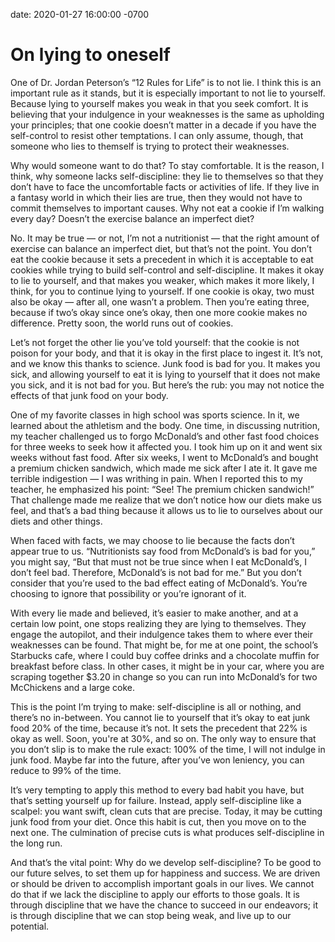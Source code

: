 date: 2020-01-27 16:00:00 -0700
# On lying to oneself

One of Dr. Jordan Peterson’s “12 Rules for Life” is to not lie. I think this is an important rule as it stands, but it is especially important to not lie to yourself. Because lying to yourself makes you weak in that you seek comfort. It is believing that your indulgence in your weaknesses is the same as upholding your principles; that one cookie doesn’t matter in a decade if you have the self-control to resist other temptations. I can only assume, though, that someone who lies to themself is trying to protect their weaknesses.

Why would someone want to do that? To stay comfortable. It is the reason, I think, why someone lacks self-discipline: they lie to themselves so that they don’t have to face the uncomfortable facts or activities of life. If they live in a fantasy world in which their lies are true, then they would not have to commit themselves to important causes. Why not eat a cookie if I’m walking every day? Doesn’t the exercise balance an imperfect diet?

No. It may be true — or not, I’m not a nutritionist — that the right amount of exercise can balance an imperfect diet, but that’s not the point. You don’t eat the cookie because it sets a precedent in which it is acceptable to eat cookies while trying to build self-control and self-discipline. It makes it okay to lie to yourself, and that makes you weaker, which makes it more likely, I think, for you to continue lying to yourself. If one cookie is okay, two must also be okay — after all, one wasn’t a problem. Then you’re eating three, because if two’s okay since one’s okay, then one more cookie makes no difference. Pretty soon, the world runs out of cookies.

Let’s not forget the other lie you’ve told yourself: that the cookie is not poison for your body, and that it is okay in the first place to ingest it. It’s not, and we know this thanks to science. Junk food is bad for you. It makes you sick, and allowing yourself to eat it is lying to yourself that it does not make you sick, and it is not bad for you. But here’s the rub: you may not notice the effects of that junk food on your body.

One of my favorite classes in high school was sports science. In it, we learned about the athletism and the body. One time, in discussing nutrition, my teacher challenged us to forgo McDonald’s and other fast food choices for three weeks to seek how it affected you. I took him up on it and went six weeks without fast food. After six weeks, I went to McDonald’s and bought a premium chicken sandwich, which made me sick after I ate it. It gave me terrible indigestion — I was writhing in pain. When I reported this to my teacher, he emphasized his point: “See! The premium chicken sandwich!” That challenge made me realize that we don’t notice how our diets make us feel, and that’s a bad thing because it allows us to lie to ourselves about our diets and other things.

When faced with facts, we may choose to lie because the facts don’t appear true to us. “Nutritionists say food from McDonald’s is bad for you,” you might say, “But that must not be true since when I eat McDonald’s, I don’t feel bad. Therefore, McDonald’s is not bad for me.” But you don’t consider that you’re used to the bad effect eating of McDonald’s. You’re choosing to ignore that possibility or you’re ignorant of it.

With every lie made and believed, it’s easier to make another, and at a certain low point, one stops realizing they are lying to themselves. They engage the autopilot, and their indulgence takes them to where ever their weaknesses can be found. That might be, for me at one point, the school’s Starbucks cafe, where I could buy coffee drinks and a chocolate muffin for breakfast before class. In other cases, it might be in your car, where you are scraping together \$3.20 in change so you can run into McDonald’s for two McChickens and a large coke.

This is the point I’m trying to make: self-discipline is all or nothing, and there’s no in-between. You cannot lie to yourself that it’s okay to eat junk food 20% of the time, because it’s not. It sets the precedent that 22% is okay as well. Soon, you're at 30%, and so on. The only way to ensure that you don’t slip is to make the rule exact: 100% of the time, I will not indulge in junk food. Maybe far into the future, after you’ve won leniency, you can reduce to 99% of the time.

It’s very tempting to apply this method to every bad habit you have, but that’s setting yourself up for failure. Instead, apply self-discipline like a scalpel: you want swift, clean cuts that are precise. Today, it may be cutting junk food from your diet. Once this habit is cut, then you move on to the next one. The culmination of precise cuts is what produces self-discipline in the long run.

And that’s the vital point: Why do we develop self-discipline? To be good to our future selves, to set them up for happiness and success. We are driven or should be driven to accomplish important goals in our lives. We cannot do that if we lack the discipline to apply our efforts to those goals. It is through discipline that we have the chance to succeed in our endeavors; it is through discipline that we can stop being weak, and live up to our potential.
